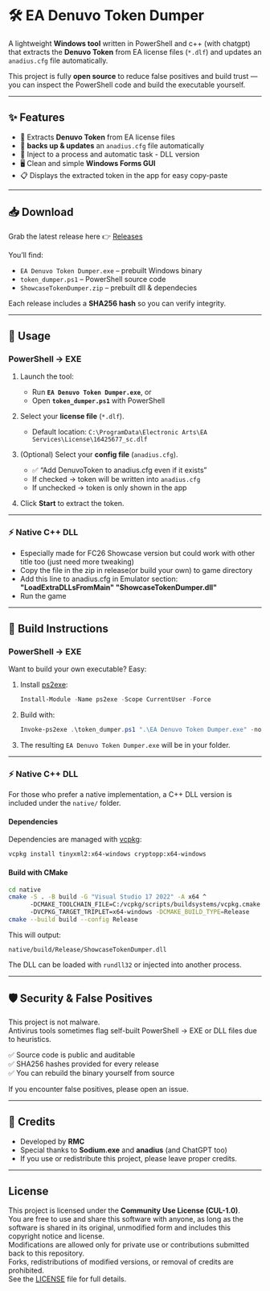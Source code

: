 # 🛠️ EA Denuvo Token Dumper

A lightweight **Windows tool** written in PowerShell and c++ (with chatgpt) that extracts the **Denuvo Token** from EA license files (`*.dlf`) and updates an `anadius.cfg` file automatically.  

This project is fully **open source** to reduce false positives and build trust — you can inspect the PowerShell code and build the executable yourself.

---

## ✨ Features
- 🔑 Extracts **Denuvo Token** from EA license files  
- 📝 **backs up & updates** an `anadius.cfg` file automatically  
- 💾 Inject to a process and automatic task - DLL version  
- 🖥️ Clean and simple **Windows Forms GUI**  
- 📋 Displays the extracted token in the app for easy copy-paste  

---

## 📥 Download
Grab the latest release here 👉 [Releases](../../releases)

You’ll find:
- `EA Denuvo Token Dumper.exe` – prebuilt Windows binary  
- `token_dumper.ps1` – PowerShell source code  
- `ShowcaseTokenDumper.zip` – prebuilt dll & dependecies

Each release includes a **SHA256 hash** so you can verify integrity.

---

## 🚀 Usage

### PowerShell → EXE
1. Launch the tool:  
   - Run **`EA Denuvo Token Dumper.exe`**, or  
   - Open **`token_dumper.ps1`** with PowerShell  

2. Select your **license file** (`*.dlf`).  
   - Default location:  `C:\ProgramData\Electronic Arts\EA Services\License\16425677_sc.dlf`

3. (Optional) Select your **config file** (`anadius.cfg`).  
   - ✅ “Add DenuvoToken to anadius.cfg even if it exists”  
   - If checked → token will be written into `anadius.cfg`  
   - If unchecked → token is only shown in the app  

4. Click **Start** to extract the token.  

---

### ⚡ Native C++ DLL
   - Especially made for FC26 Showcase version but could work with other title too (just need more tweaking)
   - Copy the file in the zip in release(or build your own) to game directory
   - Add this line to anadius.cfg in Emulator section:  
        **"LoadExtraDLLsFromMain" "ShowcaseTokenDumper.dll"**
   - Run the game

---


## 🔨 Build Instructions

### PowerShell → EXE
Want to build your own executable? Easy:

1. Install [ps2exe](https://www.powershellgallery.com/packages/ps2exe):
   ```powershell
   Install-Module -Name ps2exe -Scope CurrentUser -Force
   ```

2. Build with:
   ```powershell
   Invoke-ps2exe .\token_dumper.ps1 ".\EA Denuvo Token Dumper.exe" -noConsole
   ```

3. The resulting `EA Denuvo Token Dumper.exe` will be in your folder.

---

### ⚡ Native C++ DLL
For those who prefer a native implementation, a C++ DLL version is included under the `native/` folder.

#### Dependencies
Dependencies are managed with [vcpkg](https://github.com/microsoft/vcpkg):

```bash
vcpkg install tinyxml2:x64-windows cryptopp:x64-windows
```

#### Build with CMake
```bash
cd native
cmake -S . -B build -G "Visual Studio 17 2022" -A x64 ^
      -DCMAKE_TOOLCHAIN_FILE=C:/vcpkg/scripts/buildsystems/vcpkg.cmake ^
      -DVCPKG_TARGET_TRIPLET=x64-windows -DCMAKE_BUILD_TYPE=Release
cmake --build build --config Release
```

This will output:
```
native/build/Release/ShowcaseTokenDumper.dll
```

The DLL can be loaded with `rundll32` or injected into another process.

---

## 🛡️ Security & False Positives
This project is not malware.  
Antivirus tools sometimes flag self-built PowerShell → EXE or DLL files due to heuristics.

✅ Source code is public and auditable  
✅ SHA256 hashes provided for every release  
✅ You can rebuild the binary yourself from source  

If you encounter false positives, please open an issue.

---

## 🙏 Credits
- Developed by **RMC**  
- Special thanks to **Sodium.exe** and **anadius** (and ChatGPT too)  
- If you use or redistribute this project, please leave proper credits.

---

## License
This project is licensed under the **Community Use License (CUL-1.0)**.  
You are free to use and share this software with anyone, as long as the software is shared in its original, unmodified form and includes this copyright notice and license.  
Modifications are allowed only for private use or contributions submitted back to this repository.  
Forks, redistributions of modified versions, or removal of credits are prohibited.  
See the [LICENSE](LICENSE) file for full details.
